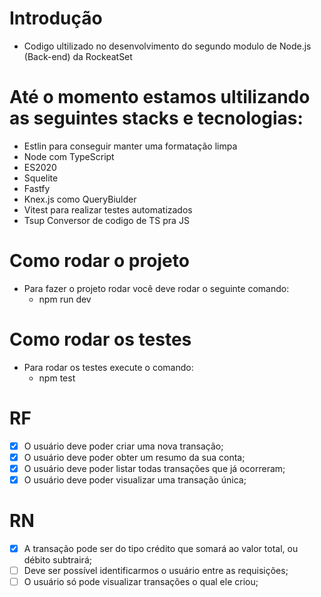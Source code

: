 # Introdução
- Codigo ultilizado no desenvolvimento do segundo modulo de Node.js (Back-end) da RockeatSet

# Até o momento estamos ultilizando as seguintes stacks e tecnologias:
- Estlin para conseguir manter uma formatação limpa
- Node com TypeScript
- ES2020 
- Squelite
- Fastfy
- Knex.js como QueryBiulder
- Vitest para realizar testes automatizados
- Tsup Conversor de codigo de TS pra JS

# Como rodar o projeto
- Para fazer o projeto rodar você deve rodar o seguinte comando: 
  - npm run dev

# Como rodar os testes
- Para rodar os testes execute o comando:
  - npm test
# RF

- [x] O usuário deve poder criar uma nova transação;
- [x] O usuário deve poder obter um resumo da sua conta;
- [x] O usuário deve poder listar todas transações que já ocorreram;
- [x] O usuário deve poder visualizar uma transação única;

# RN

- [x] A transação pode ser do tipo crédito que somará ao valor total, ou débito subtrairá;
- [ ] Deve ser possível identificarmos o usuário entre as requisições;
- [ ] O usuário só pode visualizar transações o qual ele criou;
